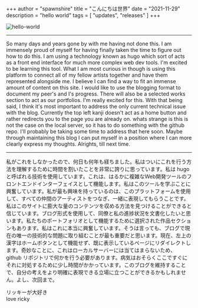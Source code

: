 +++
author = "spawnshire"
title = "こんにちは世界"
date = "2021-11-29"
description = "hello world"
tags = [
    "updates", "releases"
]
+++
  
![hello-world](/hello-world.jpg)
  
***
So many days and years gone by with me having not done this. I am immensely proud of myself for having finally taken the time to figure out how to do this. I am using a technology known as hugo which sort of acts as a front end interface for much more complex web dev tools. I'm excited to be learning this tool. What I am most curious in though is using this platform to connect all of my fellow artists together and have them represented alongside me. I believe I can find a way to fit an immense amount of content on this site. I would like to use the blogging format to document my peer's and I's progress. There will also be a selected works section to act as our portfolios. I'm really excited for this. With that being said, I think it's most important to address the only current technical issue with the blog. Currently the top left kanji doesn't act as a home button and rather redirects you to the page you are already on. whats strange is this is not the case on the local server, so it has to do something with the github repo. I'll probably be taking some time to address that here soon. Maybe through maintaining this blog I can put myself in a position where I can more clearly express my thoughts. Alrights, till next time.
***
私がこれをしなかったので、何日も何年も経ちました。私はついにこれを行う方法を理解するために時間を割いたことを非常に誇りに思っています。私は hugo と呼ばれる技術を使用しています。これは、はるかに複雑なWeb開発ツールのフロントエンドインターフェイスとして機能します。私はこのツールを学ぶことに興奮しています。私が最も興味を持っているのは、このプラットフォームを使用して、すべての仲間のアーティストをつなぎ、一緒に表現してもらうことです。私はこのサイトに膨大な量のコンテンツを収める方法を見つけることができると信じています。ブログ形式を使用して、同僚と私の進捗状況を文書化したいと思います。私たちのポートフォリオとして機能するために選択された作品セクションもあります。私はこれに本当に興奮しています。そうは言っても、ブログで現在の唯一の技術的な問題に取り組むことが最も重要だと思います。現在、左上の漢字はホームボタンとして機能せず、既に表示しているページにリダイレクトします。奇妙なことに、これはローカルサーバーには当てはまらないため、 github リポジトリで何かを行う必要があります。病気はおそらくここですぐにそれに対処するために少し時間がかかっています。このブログを維持することで、自分の考えをより明確に表現できる立場に立つことができるかもしれません。よし、次回まで。

リッキーが大好き  
love ricky
